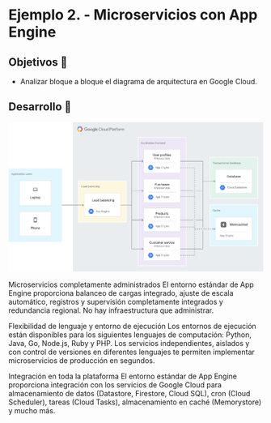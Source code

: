 # Ejemplo 2. - Microservicios con App Engine 

## Objetivos 🎯

* Analizar bloque a bloque el diagrama de arquitectura en Google Cloud.

## Desarrollo 📝

<img src="../assets/google-cloud-microservices-with-app-engine.png">

Microservicios completamente administrados
El entorno estándar de App Engine proporciona balanceo de cargas integrado, ajuste de escala automático, registros y supervisión completamente integrados y redundancia regional. No hay infraestructura que administrar.

Flexibilidad de lenguaje y entorno de ejecución
Los entornos de ejecución están disponibles para los siguientes lenguajes de computación: Python, Java, Go, Node.js, Ruby y PHP. Los servicios independientes, aislados y con control de versiones en diferentes lenguajes te permiten implementar microservicios de producción en segundos.

Integración en toda la plataforma
El entorno estándar de App Engine proporciona integración con los servicios de Google Cloud para almacenamiento de datos (Datastore, Firestore, Cloud SQL), cron (Cloud Scheduler), tareas (Cloud Tasks), almacenamiento en caché (Memorystore) y mucho más.

